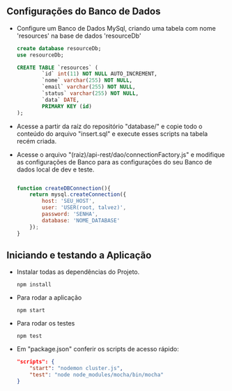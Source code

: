 
## Configurações do Banco de Dados

* Configure um Banco de Dados MySql, criando uma tabela com nome 'resources' na base de dados 'resourceDb'
    
    ```sql
    create database resourceDb;
    use resourceDb;

    CREATE TABLE `resources` (
            `id` int(11) NOT NULL AUTO_INCREMENT,
            `nome` varchar(255) NOT NULL,
            `email` varchar(255) NOT NULL,
            `status` varchar(255) NOT NULL,
            `data` DATE,
            PRIMARY KEY (id)
    ); 
    ```

* Acesse a partir da raíz do repositório "database/" e copie todo o conteúdo do arquivo "insert.sql" e execute esses scripts na tabela recém criada.

* Acesse o arquivo "(raiz)/api-rest/dao/connectionFactory.js" e modifique as configurações de Banco para as configurações do seu Banco de dados local de dev e teste.

    ```js
    
    function createDBConnection(){
        return mysql.createConnection({
            host: 'SEU_HOST',
            user: 'USER(root, talvez)',
            password: 'SENHA',
            database: 'NOME_DATABASE'
        });
    }

    ```
    
## Iniciando e testando a Aplicação

* Instalar todas as dependências do Projeto.
    
    ```
    npm install 
    ```
* Para rodar a aplicação

    ```
    npm start
    ```

* Para rodar os testes

    ```
    npm test
    ```

* Em "package.json" conferir os scripts de acesso rápido:

    ```json
    "scripts": {
        "start": "nodemon cluster.js",
        "test": "node node_modules/mocha/bin/mocha"
    }
    ```